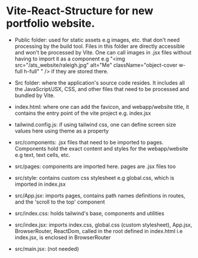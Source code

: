 # Vite-React-Structure for new portfolio website.

- Public folder: used for static assets e.g images, etc. that don't need processing by the build tool. Files in this folder are directly accessible and won't be processed by Vite. One can call images in .jsx files without having to import it as a component e.g  "<img src="/ats_website/raleigh.jpg" alt="Me" className="object-cover w-full h-full" " /> if they are stored there.
  
- Src folder: where the application's source code resides. It includes all the JavaScript/JSX, CSS, and other files that need to be processed and bundled by Vite.
  
- index.html: where one can add the favicon, and webapp/website title, it contains the entry point of the vite project e.g. index.jsx
  
- tailwind.config.js: if using tailwind css, one can define screen size values here using theme as a property
  
- src/components: .jsx files that need to be imported to pages. Components hold the exact content and styles for the webapp/website e.g text, text cells, etc.
  
- src/pages: components are imported here. pages are .jsx files too
  
- src/style: contains custom css stylesheet e.g global.css, which is imported in index.jsx
  
- src/App.jsx: imports pages, contains path names definitions in routes,  and the 'scroll to the top' component
  
- src/index.css: holds tailwind's base, components and utilities 
  
- src/index.jsx: imports index.css, global.css (custom stylesheet), App.jsx, BrowserRouter, ReactDom, called in the root defined in index.html i.e index.jsx, <App> is enclosed in BrowserRouter
  
- src/main.jsx: (not needed)
